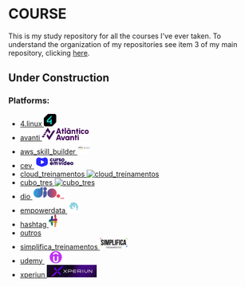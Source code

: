 # COURSE

This is my study repository for all the courses I've ever taken. 
To understand the organization of my repositories see item 3 of my main repository, clicking [here](https://github.com/PedroHeeger/main#item3).

## Under Construction

### Platforms:
- <a href="./4.linux/">4.linux   <img src="https://github.com/PedroHeeger/main/blob/main/0-aux/logos/plataforma/4.linux.png" alt="4.linux" width="auto" height="25"></a>
- <a href="./avanti/">avanti   <img src="https://github.com/PedroHeeger/main/blob/main/0-aux/logos/plataforma/avanti.png" alt="avanti" width="auto" height="25"></a>
- <a href="./aws_skill_builder/">aws_skill_builder   <img src="https://github.com/PedroHeeger/main/blob/main/0-aux/logos/plataforma/aws_skill_builder.png" alt="aws_skill_builder" width="auto" height="25"></a>
- <a href="./cev/">cev   <img src="https://github.com/PedroHeeger/main/blob/main/0-aux/logos/plataforma/curso_em_video.png" alt="cev" width="auto" height="25"></a>
- <a href="./cloud_treinamentos/">cloud_treinamentos   <img src="https://github.com/PedroHeeger/main/blob/main/0-aux/logos/plataforma/cloud_treinamentos.jpeg" alt="cloud_treinamentos" width="auto" height="25"></a>
- <a href="./cubo_tres/">cubo_tres   <img src="https://github.com/PedroHeeger/main/blob/main/0-aux/logos/plataforma/cubo_tres.jpg" alt="cubo_tres" width="auto" height="25"></a>
- <a href="./dio">dio   <img src="https://github.com/PedroHeeger/main/blob/main/0-aux/logos/plataforma/dio.jpeg" alt="dio" width="auto" height="25"></a>
- <a href="./empowerdata/">empowerdata   <img src="https://github.com/PedroHeeger/main/blob/main/0-aux/logos/plataforma/empowerdata.jpg" alt="empowerdata" width="auto" height="25"></a>
- <a href="./hashtag">hashtag   <img src="https://github.com/PedroHeeger/main/blob/main/0-aux/logos/plataforma/hashtag.png" alt="hashtag" width="auto" height="25"></a>
- <a href="./outros/">outros</a>
- <a href="./simplifica_trein/">simplifica_treinamentos   <img src="https://github.com/PedroHeeger/main/blob/main/0-aux/logos/plataforma/simplifica_treinamentos.png" alt="simplifica_treinamentos" width="auto" height="25"></a>
- <a href="./udemy">udemy   <img src="https://github.com/PedroHeeger/main/blob/main/0-aux/logos/plataforma/udemy.png" alt="udemy" width="auto" height="25"></a>
- <a href="./xperiun">xperiun   <img src="https://github.com/PedroHeeger/main/blob/main/0-aux/logos/plataforma/xperiun.png" alt="xperiun" width="auto" height="25"></a>